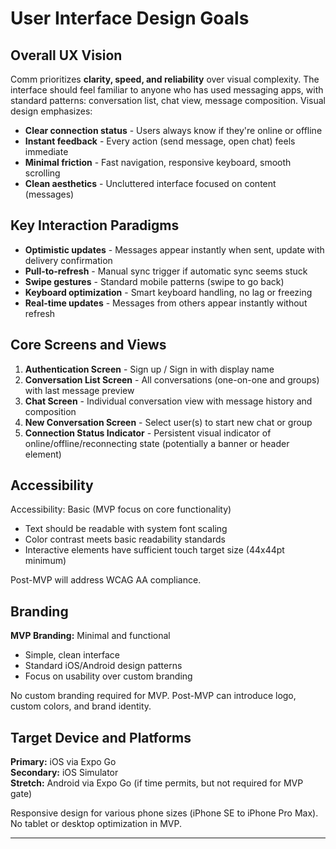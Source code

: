 # User Interface Design Goals

## Overall UX Vision

Comm prioritizes **clarity, speed, and reliability** over visual complexity. The interface should feel familiar to anyone who has used messaging apps, with standard patterns: conversation list, chat view, message composition. Visual design emphasizes:

- **Clear connection status** - Users always know if they're online or offline
- **Instant feedback** - Every action (send message, open chat) feels immediate
- **Minimal friction** - Fast navigation, responsive keyboard, smooth scrolling
- **Clean aesthetics** - Uncluttered interface focused on content (messages)

## Key Interaction Paradigms

- **Optimistic updates** - Messages appear instantly when sent, update with delivery confirmation
- **Pull-to-refresh** - Manual sync trigger if automatic sync seems stuck
- **Swipe gestures** - Standard mobile patterns (swipe to go back)
- **Keyboard optimization** - Smart keyboard handling, no lag or freezing
- **Real-time updates** - Messages from others appear instantly without refresh

## Core Screens and Views

1. **Authentication Screen** - Sign up / Sign in with display name
2. **Conversation List Screen** - All conversations (one-on-one and groups) with last message preview
3. **Chat Screen** - Individual conversation view with message history and composition
4. **New Conversation Screen** - Select user(s) to start new chat or group
5. **Connection Status Indicator** - Persistent visual indicator of online/offline/reconnecting state (potentially a banner or header element)

## Accessibility

Accessibility: Basic (MVP focus on core functionality)
- Text should be readable with system font scaling
- Color contrast meets basic readability standards
- Interactive elements have sufficient touch target size (44x44pt minimum)

Post-MVP will address WCAG AA compliance.

## Branding

**MVP Branding:** Minimal and functional
- Simple, clean interface
- Standard iOS/Android design patterns
- Focus on usability over custom branding

No custom branding required for MVP. Post-MVP can introduce logo, custom colors, and brand identity.

## Target Device and Platforms

**Primary:** iOS via Expo Go  
**Secondary:** iOS Simulator  
**Stretch:** Android via Expo Go (if time permits, but not required for MVP gate)

Responsive design for various phone sizes (iPhone SE to iPhone Pro Max). No tablet or desktop optimization in MVP.

---
